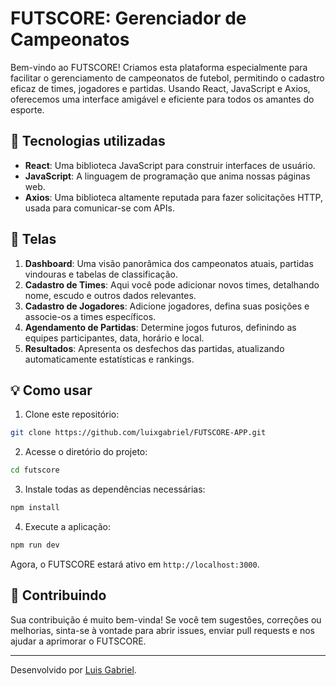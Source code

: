 # FUTSCORE: Gerenciador de Campeonatos

Bem-vindo ao FUTSCORE! Criamos esta plataforma especialmente para facilitar o gerenciamento de campeonatos de futebol, permitindo o cadastro eficaz de times, jogadores e partidas. Usando React, JavaScript e Axios, oferecemos uma interface amigável e eficiente para todos os amantes do esporte.

## 🚀 Tecnologias utilizadas

- **React**: Uma biblioteca JavaScript para construir interfaces de usuário.
- **JavaScript**: A linguagem de programação que anima nossas páginas web.
- **Axios**: Uma biblioteca altamente reputada para fazer solicitações HTTP, usada para comunicar-se com APIs.

## 🎨 Telas

1. **Dashboard**: Uma visão panorâmica dos campeonatos atuais, partidas vindouras e tabelas de classificação.
2. **Cadastro de Times**: Aqui você pode adicionar novos times, detalhando nome, escudo e outros dados relevantes.
3. **Cadastro de Jogadores**: Adicione jogadores, defina suas posições e associe-os a times específicos.
4. **Agendamento de Partidas**: Determine jogos futuros, definindo as equipes participantes, data, horário e local.
5. **Resultados**: Apresenta os desfechos das partidas, atualizando automaticamente estatísticas e rankings.

## 💡 Como usar

1. Clone este repositório:

```bash
git clone https://github.com/luixgabriel/FUTSCORE-APP.git
```

2. Acesse o diretório do projeto:

```bash
cd futscore
```

3. Instale todas as dependências necessárias:

```bash
npm install
```

4. Execute a aplicação:

```bash
npm run dev
```

Agora, o FUTSCORE estará ativo em `http://localhost:3000`.

## 🤝 Contribuindo

Sua contribuição é muito bem-vinda! Se você tem sugestões, correções ou melhorias, sinta-se à vontade para abrir issues, enviar pull requests e nos ajudar a aprimorar o FUTSCORE.

---

Desenvolvido por [Luis Gabriel](https://github.com/luixgabriel).

